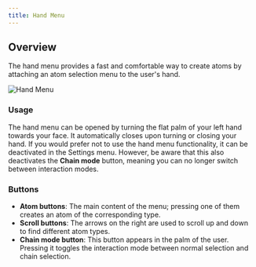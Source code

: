 ```yaml
---
title: Hand Menu
---
```


## Overview
The hand menu provides a fast and comfortable way to create atoms by attaching an atom selection menu to the user's hand.

<img src="/images/manual/hand_menu.gif" alt="Hand Menu" class="mx-auto max-w-md" />

### Usage
The hand menu can be opened by turning the flat palm of your left hand towards your face.
It automatically closes upon turning or closing your hand.
If you would prefer not to use the hand menu functionality, it can be deactivated in the Settings menu.
However, be aware that this also deactivates the **Chain mode** button, meaning you can no longer switch between interaction modes.

### Buttons
- **Atom buttons**: The main content of the menu; pressing one of them creates an atom of the corresponding type.
- **Scroll buttons**: The arrows on the right are used to scroll up and down to find different atom types.
- **Chain mode button**: This button appears in the palm of the user. 
Pressing it toggles the interaction mode between normal selection and chain selection.